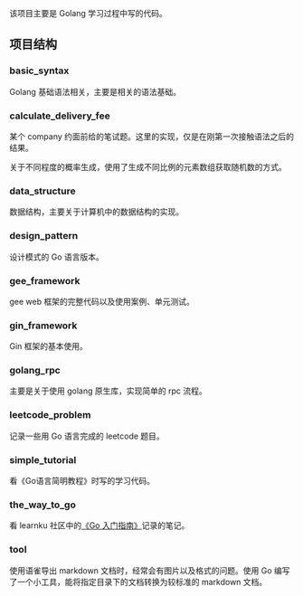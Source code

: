 该项目主要是 Golang 学习过程中写的代码。
## 项目结构
### basic_syntax
Golang 基础语法相关，主要是相关的语法基础。
### calculate_delivery_fee
某个 company 约面前给的笔试题。这里的实现，仅是在刚第一次接触语法之后的结果。

关于不同程度的概率生成，使用了生成不同比例的元素数组获取随机数的方式。
### data_structure
数据结构，主要关于计算机中的数据结构的实现。
### design_pattern
设计模式的 Go 语言版本。
### gee_framework
gee web 框架的完整代码以及使用案例、单元测试。
### gin_framework
Gin 框架的基本使用。
### golang_rpc
主要是关于使用 golang 原生库，实现简单的 rpc 流程。
### leetcode_problem
记录一些用 Go 语言完成的 leetcode 题目。
### simple_tutorial
看《Go语言简明教程》时写的学习代码。
### the_way_to_go
看 learnku 社区中的[《Go 入门指南》](https://learnku.com/docs/the-way-to-go)记录的笔记。
### tool
使用语雀导出 markdown 文档时，经常会有图片以及格式的问题。使用 Go 编写了一个小工具，能将指定目录下的文档转换为较标准的 markdown 文档。
